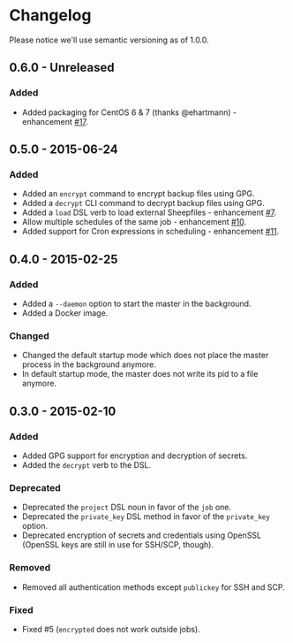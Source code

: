 # Changelog

Please notice we'll use semantic versioning as of 1.0.0.

## 0.6.0 - Unreleased

### Added

* Added packaging for CentOS 6 & 7 (thanks @ehartmann) - enhancement [#17](https://github.com/servebox/electric_sheep/issues/17).

## 0.5.0 - 2015-06-24

### Added

* Added an `encrypt` command to encrypt backup files using GPG.
* Added a `decrypt` CLI command to decrypt backup files using GPG.
* Added a `load` DSL verb to load external Sheepfiles - enhancement [#7](https://github.com/servebox/electric_sheep/issues/7).
* Allow multiple schedules of the same job - enhancement [#10](https://github.com/servebox/electric_sheep/issues/10).
* Added support for Cron expressions in scheduling - enhancement [#11](https://github.com/servebox/electric_sheep/issues/11).

## 0.4.0 - 2015-02-25

### Added

* Added a `--daemon` option to start the master in the background.
* Added a Docker image.

### Changed

* Changed the default startup mode which does not place the master process in
  the background anymore.
* In default startup mode, the master does not write its pid to a file anymore.

## 0.3.0 - 2015-02-10

### Added

* Added GPG support for encryption and decryption of secrets.
* Added the `decrypt` verb to the DSL.

### Deprecated

* Deprecated the `project` DSL noun in favor of the `job` one.
* Deprecated the `private_key` DSL method in favor of the `private_key` option.
* Deprecated encryption of secrets and credentials using OpenSSL (OpenSSL keys
  are still in use for SSH/SCP, though).

### Removed

* Removed all authentication methods except `publickey` for SSH and SCP.

### Fixed

* Fixed #5 (`encrypted` does not work outside jobs).
